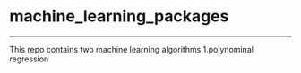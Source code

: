 # machine_learning_packages
---
This repo contains two machine learning algorithms
1.polynominal regression

